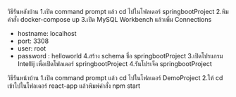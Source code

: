วิธีรันหลังบ้าน
1.เปิด command prompt แล้ว cd ไปในโฟลเดอร์ springbootProject
2.พิมคำสั่ง docker-compose up
3.เปิด MySQL Workbench แล้วเพิ่ม Connections
- hostname: localhost
- port: 3308
- user: root
- password : helloworld
4.สร้าง schema ชื่อ springbootProject
3.เปิดโปรแกรม Intellij เพื่อเปิดโฟลเดอร์ springbootProject
4.รันโปรเจ็ค springbootProject

วิธีรันหน้าบ้าน
1.เปิด command prompt แล้ว cd ไปในโฟลเดอร์  DemoProject
2.ให้ cd เข้าไปในโฟลเดอร์ react-app แล้วพิมพ์คำสั่ง npm start